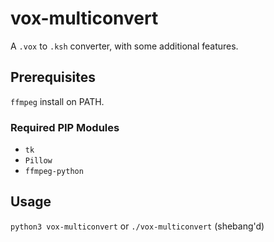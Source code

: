 # vox-multiconvert
A `.vox` to `.ksh` converter, with some additional features.

## Prerequisites
`ffmpeg` install on PATH.
### Required PIP Modules
* `tk`
* `Pillow`
* `ffmpeg-python`

## Usage
`python3 vox-multiconvert` or `./vox-multiconvert` (shebang'd)
